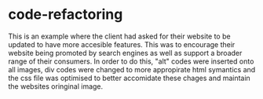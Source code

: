 # code-refactoring
This is an example where the client had asked for their website to be updated to have more accesible features. This was to encourage their website being promoted by search engines as well as support a broader range of their consumers. In order to do this, "alt" codes were inserted onto all images, div codes were changed to more appropirate html symantics and the css file was optimised to better accomidate these chages and maintain the websites oringinal image.
